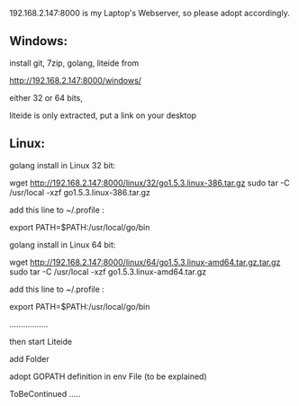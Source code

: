
192.168.2.147:8000 is my Laptop's Webserver, so please adopt accordingly. 

Windows:
-------

install git, 7zip, golang, liteide from

http://192.168.2.147:8000/windows/

either 32 or 64 bits,

liteide is only extracted, put a link on your desktop


Linux:
------

golang install in Linux 32 bit:

wget http://192.168.2.147:8000/linux/32/go1.5.3.linux-386.tar.gz
sudo tar -C /usr/local -xzf go1.5.3.linux-386.tar.gz

add this line to ~/.profile :

export PATH=$PATH:/usr/local/go/bin

golang install in Linux 64 bit:

wget http://192.168.2.147:8000/linux/64/go1.5.3.linux-amd64.tar.gz.tar.gz
sudo tar -C /usr/local -xzf go1.5.3.linux-amd64.tar.gz

add this line to ~/.profile :

export PATH=$PATH:/usr/local/go/bin

.................


then start Liteide

add Folder

adopt GOPATH definition in env File (to be explained)


ToBeContinued .....

